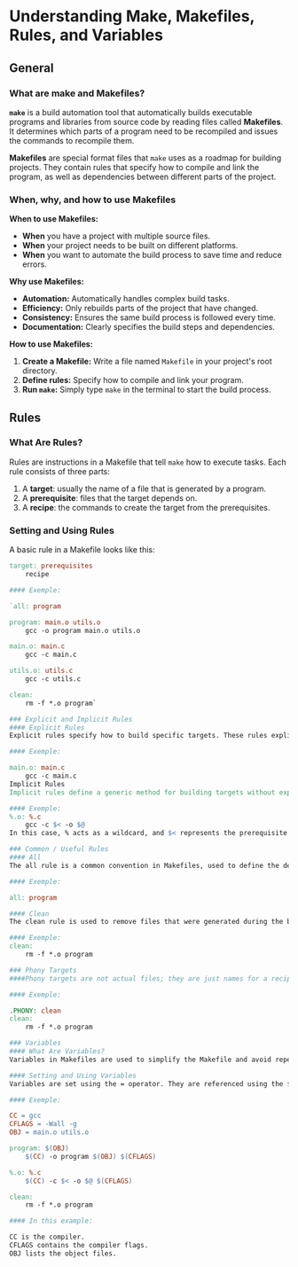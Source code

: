 # Understanding Make, Makefiles, Rules, and Variables

## General

### What are make and Makefiles?

**`make`** is a build automation tool that automatically builds executable programs and libraries from source code by reading files called **Makefiles**. It determines which parts of a program need to be recompiled and issues the commands to recompile them.

**Makefiles** are special format files that `make` uses as a roadmap for building projects. They contain rules that specify how to compile and link the program, as well as dependencies between different parts of the project.

### When, why, and how to use Makefiles

**When to use Makefiles:**
- **When** you have a project with multiple source files.
- **When** your project needs to be built on different platforms.
- **When** you want to automate the build process to save time and reduce errors.

**Why use Makefiles:**
- **Automation:** Automatically handles complex build tasks.
- **Efficiency:** Only rebuilds parts of the project that have changed.
- **Consistency:** Ensures the same build process is followed every time.
- **Documentation:** Clearly specifies the build steps and dependencies.

**How to use Makefiles:**
1. **Create a Makefile:** Write a file named `Makefile` in your project's root directory.
2. **Define rules:** Specify how to compile and link your program.
3. **Run `make`:** Simply type `make` in the terminal to start the build process.

## Rules

### What Are Rules?
Rules are instructions in a Makefile that tell `make` how to execute tasks. Each rule consists of three parts:
1. A **target**: usually the name of a file that is generated by a program.
2. A **prerequisite**: files that the target depends on.
3. A **recipe**: the commands to create the target from the prerequisites.

### Setting and Using Rules
A basic rule in a Makefile looks like this:

```makefile
target: prerequisites
    recipe

#### Exemple:

`all: program

program: main.o utils.o
    gcc -o program main.o utils.o

main.o: main.c
    gcc -c main.c

utils.o: utils.c
    gcc -c utils.c

clean:
    rm -f *.o program`

### Explicit and Implicit Rules
#### Explicit Rules
Explicit rules specify how to build specific targets. These rules explicitly define the target, its prerequisites, and the recipe.

#### Exemple:

main.o: main.c
    gcc -c main.c
Implicit Rules
Implicit rules define a generic method for building targets without explicitly listing all of them. For example, make has built-in implicit rules for compiling .c files to .o files:

#### Exemple:
%.o: %.c
    gcc -c $< -o $@
In this case, % acts as a wildcard, and $< represents the prerequisite (source file), while $@ represents the target (object file).

### Common / Useful Rules
#### All
The all rule is a common convention in Makefiles, used to define the default goal to be built.

#### Exemple:

all: program

#### Clean
The clean rule is used to remove files that were generated during the build process. It's not automatically run by make; you need to call it explicitly.

#### Exemple:
clean:
    rm -f *.o program

### Phony Targets
####Phony targets are not actual files; they are just names for a recipe to be executed when explicitly requested. The clean target is often a phony target.

#### Exemple:

.PHONY: clean
clean:
    rm -f *.o program

### Variables
#### What Are Variables?
Variables in Makefiles are used to simplify the Makefile and avoid repetition. They can hold text strings, which can be referenced in the rules.

#### Setting and Using Variables
Variables are set using the = operator. They are referenced using the $ symbol with parentheses or braces.

#### Exemple:

CC = gcc
CFLAGS = -Wall -g
OBJ = main.o utils.o

program: $(OBJ)
    $(CC) -o program $(OBJ) $(CFLAGS)

%.o: %.c
    $(CC) -c $< -o $@ $(CFLAGS)

clean:
    rm -f *.o program

#### In this example:

CC is the compiler.
CFLAGS contains the compiler flags.
OBJ lists the object files.
